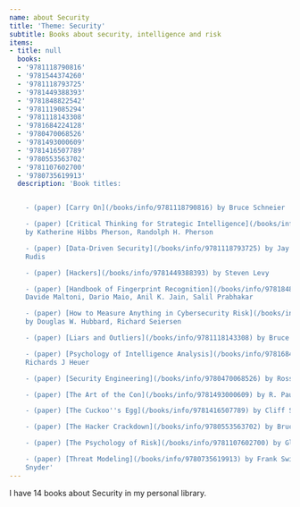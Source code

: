 ```yaml
---
name: about Security
title: 'Theme: Security'
subtitle: Books about security, intelligence and risk
items:
- title: null
  books:
  - '9781118790816'
  - '9781544374260'
  - '9781118793725'
  - '9781449388393'
  - '9781848822542'
  - '9781119085294'
  - '9781118143308'
  - '9781684224128'
  - '9780470068526'
  - '9781493000609'
  - '9781416507789'
  - '9780553563702'
  - '9781107602700'
  - '9780735619913'
  description: 'Book titles:


    - (paper) [Carry On](/books/info/9781118790816) by Bruce Schneier

    - (paper) [Critical Thinking for Strategic Intelligence](/books/info/9781544374260)
    by Katherine Hibbs Pherson, Randolph H. Pherson

    - (paper) [Data-Driven Security](/books/info/9781118793725) by Jay Jacobs, Bob
    Rudis

    - (paper) [Hackers](/books/info/9781449388393) by Steven Levy

    - (paper) [Handbook of Fingerprint Recognition](/books/info/9781848822542) by
    Davide Maltoni, Dario Maio, Anil K. Jain, Salil Prabhakar

    - (paper) [How to Measure Anything in Cybersecurity Risk](/books/info/9781119085294)
    by Douglas W. Hubbard, Richard Seiersen

    - (paper) [Liars and Outliers](/books/info/9781118143308) by Bruce Schneier

    - (paper) [Psychology of Intelligence Analysis](/books/info/9781684224128) by
    Richards J Heuer

    - (paper) [Security Engineering](/books/info/9780470068526) by Ross J. Anderson

    - (paper) [The Art of the Con](/books/info/9781493000609) by R. Paul Wilson

    - (paper) [The Cuckoo''s Egg](/books/info/9781416507789) by Cliff Stoll

    - (paper) [The Hacker Crackdown](/books/info/9780553563702) by Bruce Sterling

    - (paper) [The Psychology of Risk](/books/info/9781107602700) by Glynis M. Breakwell

    - (paper) [Threat Modeling](/books/info/9780735619913) by Frank Swiderski, Window
    Snyder'
---
```

I have 14 books about Security in my personal library.

